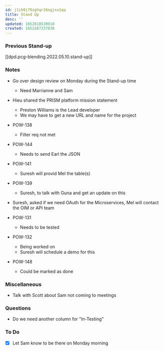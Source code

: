 ```yaml
---
id: j1ib9j78zghqr26ogjsu1qq
title: Stand Up
desc: ''
updated: 1652818538910
created: 1652287337838
---
```


### Previous Stand-up
[[dpd.pcg-blending.2022.05.10.stand-up]]

### Notes
- Go over design review on Monday during the Stand-up time
  - Need Marrianne and Sam
- Hieu shared the PRISM platform mission statement
  - Preston Williams is the Lead developer
  - We may have to get a new URL and name for the project

- POW-138
  - Filter req not met
- POW-144
  - Needs to send Earl the JSON
- POW-141
  - Suresh will provid Mel the table(s)
- POW-139
  - Suresh, to talk with Guna and get an update on this


- Suresh, asked if we need OAuth for the Microservices, Mel will contact the OIM or API team

- POW-131
  - Needs to be tested
- POW-132
  - Being worked on
  - Suresh will schedule a demo for this
- POW-148
  - Could be marked as done

### Miscellaneous
- Talk with Scott about Sam not coming to meetings

### Questions
- Do we need another column for "In-Testing"

### To Do
- [x] Let Sam know to be there on Monday morning